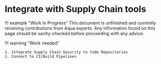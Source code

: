# Integrate with Supply Chain tools

!!! example "Work in Progress"
    This document is unfinished and currently receiving contributions from Aqua experts. Any information found on this page should be sanity-checked before proceeding with any advice.

!!! warning "Work needed"

    1. Integrate Supply Chain Security to Code Repositories
    1. Connect to CI/Build Pipelines
